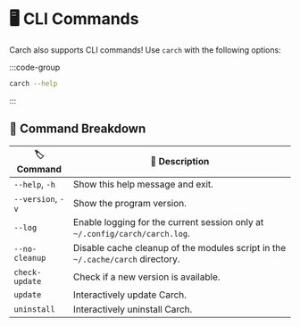 # 🖥️ CLI Commands  

Carch also supports CLI commands! Use `carch` with the following options:  

:::code-group

```sh [⚙️ CLI]
carch --help
```

:::

## 🔧 Command Breakdown

| 🏷️ Command         | 📄 Description                                                                              |
|--------------------|----------------------------------------------------------------------------------------------|
| `--help`, `-h`     | Show this help message and exit.                                                             |
| `--version`, `-v`  | Show the program version.                                                                    |
| `--log`            | Enable logging for the current session only at `~/.config/carch/carch.log`.                  |
| `--no-cleanup`     | Disable cache cleanup of the modules script in the `~/.cache/carch` directory.               |
| `check-update`     | Check if a new version is available.                                                         |
| `update`           | Interactively update Carch.                                                                  |
| `uninstall`        | Interactively uninstall Carch.   
